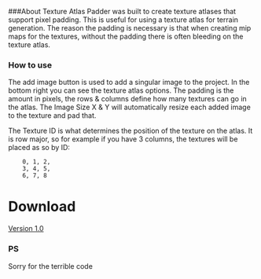###About
Texture Atlas Padder was built to create texture atlases that support pixel padding. This is useful for using a texture atlas for terrain generation. The reason the padding is necessary is that when creating mip maps for the textures, without the padding there is often bleeding on the texture atlas.

### How to use
The add image button is used to add a singular image to the project. In the bottom right you can see the texture atlas options. The padding is the amount in pixels, the rows & columns define how many textures can go in the atlas. The Image Size X & Y will automatically resize each added image to the texture and pad that.

The Texture ID is what determines the position of the texture on the atlas. It is row major, so for example if you have 3 columns, the textures will be placed as so by ID:

    	0, 1, 2, 
    	3, 4, 5,
    	6, 7, 8

# Download
[Version 1.0](https://www.dropbox.com/s/uxfdfduoa229j1j/TextureAtlasPadder.zip?dl=1 "Version 1.0")

### PS
Sorry for the terrible code
